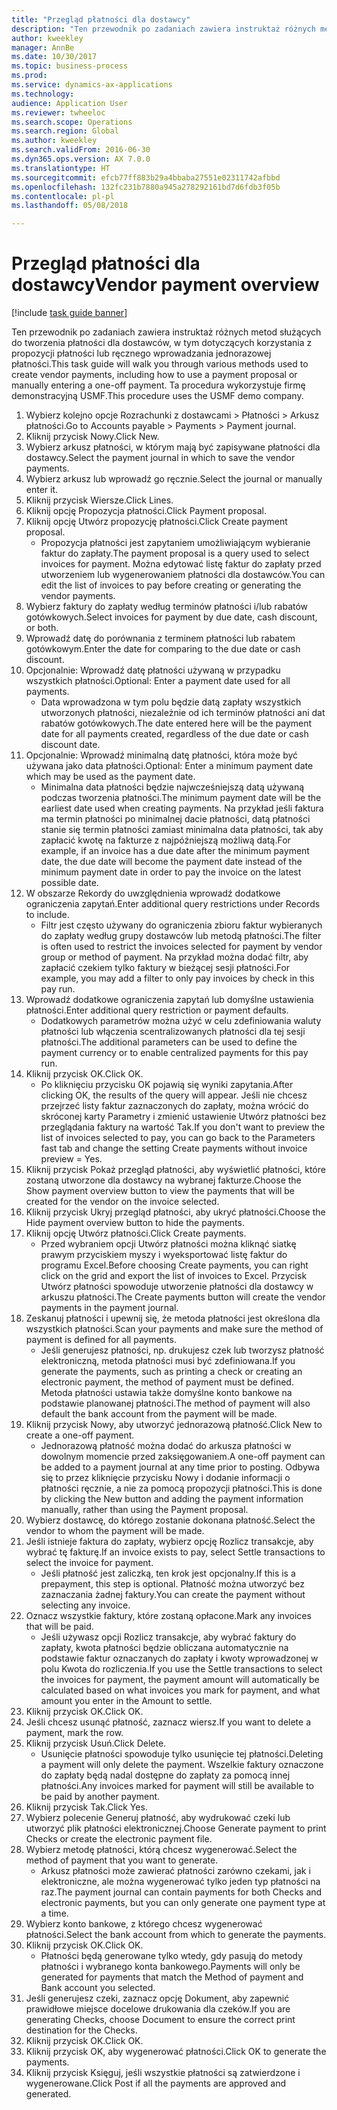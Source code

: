 ```yaml
--- 
title: "Przegląd płatności dla dostawcy"
description: "Ten przewodnik po zadaniach zawiera instruktaż różnych metod służących do tworzenia płatności dla dostawców, w tym dotyczących korzystania z propozycji płatności lub ręcznego wprowadzania jednorazowej płatności."
author: kweekley
manager: AnnBe
ms.date: 10/30/2017
ms.topic: business-process
ms.prod: 
ms.service: dynamics-ax-applications
ms.technology: 
audience: Application User
ms.reviewer: twheeloc
ms.search.scope: Operations
ms.search.region: Global
ms.author: kweekley
ms.search.validFrom: 2016-06-30
ms.dyn365.ops.version: AX 7.0.0
ms.translationtype: HT
ms.sourcegitcommit: efcb77ff883b29a4bbaba27551e02311742afbbd
ms.openlocfilehash: 132fc231b7880a945a278292161bd7d6fdb3f05b
ms.contentlocale: pl-pl
ms.lasthandoff: 05/08/2018

---
```

# <a name="vendor-payment-overview"></a><span data-ttu-id="35b0b-103">Przegląd płatności dla dostawcy</span><span class="sxs-lookup"><span data-stu-id="35b0b-103">Vendor payment overview</span></span>

[!include [task guide banner](../../includes/task-guide-banner.md)]

<span data-ttu-id="35b0b-104">Ten przewodnik po zadaniach zawiera instruktaż różnych metod służących do tworzenia płatności dla dostawców, w tym dotyczących korzystania z propozycji płatności lub ręcznego wprowadzania jednorazowej płatności.</span><span class="sxs-lookup"><span data-stu-id="35b0b-104">This task guide will walk you through various methods used to create vendor payments, including how to use a payment proposal or manually entering a one-off payment.</span></span> <span data-ttu-id="35b0b-105">Ta procedura wykorzystuje firmę demonstracyjną USMF.</span><span class="sxs-lookup"><span data-stu-id="35b0b-105">This procedure uses the USMF demo company.</span></span>

1. <span data-ttu-id="35b0b-106">Wybierz kolejno opcje Rozrachunki z dostawcami > Płatności > Arkusz płatności.</span><span class="sxs-lookup"><span data-stu-id="35b0b-106">Go to Accounts payable > Payments > Payment journal.</span></span>
2. <span data-ttu-id="35b0b-107">Kliknij przycisk Nowy.</span><span class="sxs-lookup"><span data-stu-id="35b0b-107">Click New.</span></span>
3. <span data-ttu-id="35b0b-108">Wybierz arkusz płatności, w którym mają być zapisywane płatności dla dostawcy.</span><span class="sxs-lookup"><span data-stu-id="35b0b-108">Select the payment journal in which to save the vendor payments.</span></span> 
4. <span data-ttu-id="35b0b-109">Wybierz arkusz lub wprowadź go ręcznie.</span><span class="sxs-lookup"><span data-stu-id="35b0b-109">Select the journal or manually enter it.</span></span>
5. <span data-ttu-id="35b0b-110">Kliknij przycisk Wiersze.</span><span class="sxs-lookup"><span data-stu-id="35b0b-110">Click Lines.</span></span>
6. <span data-ttu-id="35b0b-111">Kliknij opcję Propozycja płatności.</span><span class="sxs-lookup"><span data-stu-id="35b0b-111">Click Payment proposal.</span></span>
7. <span data-ttu-id="35b0b-112">Kliknij opcję Utwórz propozycję płatności.</span><span class="sxs-lookup"><span data-stu-id="35b0b-112">Click Create payment proposal.</span></span>
    * <span data-ttu-id="35b0b-113">Propozycja płatności jest zapytaniem umożliwiającym wybieranie faktur do zapłaty.</span><span class="sxs-lookup"><span data-stu-id="35b0b-113">The payment proposal is a query used to select invoices for payment.</span></span> <span data-ttu-id="35b0b-114">Można edytować listę faktur do zapłaty przed utworzeniem lub wygenerowaniem płatności dla dostawców.</span><span class="sxs-lookup"><span data-stu-id="35b0b-114">You can edit the list of invoices to pay before creating or generating the vendor payments.</span></span>  
8. <span data-ttu-id="35b0b-115">Wybierz faktury do zapłaty według terminów płatności i/lub rabatów gotówkowych.</span><span class="sxs-lookup"><span data-stu-id="35b0b-115">Select invoices for payment by due date, cash discount, or both.</span></span> 
9. <span data-ttu-id="35b0b-116">Wprowadź datę do porównania z terminem płatności lub rabatem gotówkowym.</span><span class="sxs-lookup"><span data-stu-id="35b0b-116">Enter the date for comparing to the due date or cash discount.</span></span> 
10. <span data-ttu-id="35b0b-117">Opcjonalnie: Wprowadź datę płatności używaną w przypadku wszystkich płatności.</span><span class="sxs-lookup"><span data-stu-id="35b0b-117">Optional: Enter a payment date used for all payments.</span></span>
    * <span data-ttu-id="35b0b-118">Data wprowadzona w tym polu będzie datą zapłaty wszystkich utworzonych płatności, niezależnie od ich terminów płatności ani dat rabatów gotówkowych.</span><span class="sxs-lookup"><span data-stu-id="35b0b-118">The date entered here will be the payment date for all payments created, regardless of the due date or cash discount date.</span></span>  
11. <span data-ttu-id="35b0b-119">Opcjonalnie: Wprowadź minimalną datę płatności, która może być używana jako data płatności.</span><span class="sxs-lookup"><span data-stu-id="35b0b-119">Optional: Enter a minimum payment date which may be used as the payment date.</span></span>
    * <span data-ttu-id="35b0b-120">Minimalna data płatności będzie najwcześniejszą datą używaną podczas tworzenia płatności.</span><span class="sxs-lookup"><span data-stu-id="35b0b-120">The minimum payment date will be the earliest date used when creating payments.</span></span> <span data-ttu-id="35b0b-121">Na przykład jeśli faktura ma termin płatności po minimalnej dacie płatności, datą płatności stanie się termin płatności zamiast minimalna data płatności, tak aby zapłacić kwotę na fakturze z najpóźniejszą możliwą datą.</span><span class="sxs-lookup"><span data-stu-id="35b0b-121">For example, if an invoice has a due date after the minimum payment date, the due date will become the payment date instead of the minimum payment date in order to pay the invoice on the latest possible date.</span></span>  
12. <span data-ttu-id="35b0b-122">W obszarze Rekordy do uwzględnienia wprowadź dodatkowe ograniczenia zapytań.</span><span class="sxs-lookup"><span data-stu-id="35b0b-122">Enter additional query restrictions under Records to include.</span></span>
    * <span data-ttu-id="35b0b-123">Filtr jest często używany do ograniczenia zbioru faktur wybieranych do zapłaty według grupy dostawców lub metodą płatności.</span><span class="sxs-lookup"><span data-stu-id="35b0b-123">The filter is often used to restrict the invoices selected for payment by vendor group or method of payment.</span></span> <span data-ttu-id="35b0b-124">Na przykład można dodać filtr, aby zapłacić czekiem tylko faktury w bieżącej sesji płatności.</span><span class="sxs-lookup"><span data-stu-id="35b0b-124">For example, you may add a filter to only pay invoices by check in this pay run.</span></span>  
13. <span data-ttu-id="35b0b-125">Wprowadź dodatkowe ograniczenia zapytań lub domyślne ustawienia płatności.</span><span class="sxs-lookup"><span data-stu-id="35b0b-125">Enter additional query restriction or payment defaults.</span></span> 
    * <span data-ttu-id="35b0b-126">Dodatkowych parametrów można użyć w celu zdefiniowania waluty płatności lub włączenia scentralizowanych płatności dla tej sesji płatności.</span><span class="sxs-lookup"><span data-stu-id="35b0b-126">The additional parameters can be used to define the payment currency or to enable centralized payments for this pay run.</span></span>  
14. <span data-ttu-id="35b0b-127">Kliknij przycisk OK.</span><span class="sxs-lookup"><span data-stu-id="35b0b-127">Click OK.</span></span>
    * <span data-ttu-id="35b0b-128">Po kliknięciu przycisku OK pojawią się wyniki zapytania.</span><span class="sxs-lookup"><span data-stu-id="35b0b-128">After clicking OK, the results of the query will appear.</span></span> <span data-ttu-id="35b0b-129">Jeśli nie chcesz przejrzeć listy faktur zaznaczonych do zapłaty, można wrócić do skróconej karty Parametry i zmienić ustawienie Utwórz płatności bez przeglądania faktury na wartość Tak.</span><span class="sxs-lookup"><span data-stu-id="35b0b-129">If you don't want to preview the list of invoices selected to pay, you can go back to the Parameters fast tab and change the setting Create payments without invoice preview = Yes.</span></span>  
15. <span data-ttu-id="35b0b-130">Kliknij przycisk Pokaż przegląd płatności, aby wyświetlić płatności, które zostaną utworzone dla dostawcy na wybranej fakturze.</span><span class="sxs-lookup"><span data-stu-id="35b0b-130">Choose the Show payment overview button to view the payments that will be created for the vendor on the invoice selected.</span></span>
16. <span data-ttu-id="35b0b-131">Kliknij przycisk Ukryj przegląd płatności, aby ukryć płatności.</span><span class="sxs-lookup"><span data-stu-id="35b0b-131">Choose the Hide payment overview button to hide the payments.</span></span> 
17. <span data-ttu-id="35b0b-132">Kliknij opcję Utwórz płatności.</span><span class="sxs-lookup"><span data-stu-id="35b0b-132">Click Create payments.</span></span>
    * <span data-ttu-id="35b0b-133">Przed wybraniem opcji Utwórz płatności można kliknąć siatkę prawym przyciskiem myszy i wyeksportować listę faktur do programu Excel.</span><span class="sxs-lookup"><span data-stu-id="35b0b-133">Before choosing Create payments, you can right click on the grid and export the list of invoices to Excel.</span></span> <span data-ttu-id="35b0b-134">Przycisk Utwórz płatności spowoduje utworzenie płatności dla dostawcy w arkuszu płatności.</span><span class="sxs-lookup"><span data-stu-id="35b0b-134">The Create payments button will create the vendor payments in the payment journal.</span></span>  
18. <span data-ttu-id="35b0b-135">Zeskanuj płatności i upewnij się, że metoda płatności jest określona dla wszystkich płatności.</span><span class="sxs-lookup"><span data-stu-id="35b0b-135">Scan your payments and make sure the method of payment is defined for all payments.</span></span> 
    * <span data-ttu-id="35b0b-136">Jeśli generujesz płatności, np. drukujesz czek lub tworzysz płatność elektroniczną, metoda płatności musi być zdefiniowana.</span><span class="sxs-lookup"><span data-stu-id="35b0b-136">If you generate the payments, such as printing a check or creating an electronic payment, the method of payment must be defined.</span></span> <span data-ttu-id="35b0b-137">Metoda płatności ustawia także domyślne konto bankowe na podstawie planowanej płatności.</span><span class="sxs-lookup"><span data-stu-id="35b0b-137">The method of payment will also default the bank account from the payment will be made.</span></span>  
19. <span data-ttu-id="35b0b-138">Kliknij przycisk Nowy, aby utworzyć jednorazową płatność.</span><span class="sxs-lookup"><span data-stu-id="35b0b-138">Click New to create a one-off payment.</span></span>
    * <span data-ttu-id="35b0b-139">Jednorazową płatność można dodać do arkusza płatności w dowolnym momencie przed zaksięgowaniem.</span><span class="sxs-lookup"><span data-stu-id="35b0b-139">A one-off payment can be added to a payment journal at any time prior to posting.</span></span> <span data-ttu-id="35b0b-140">Odbywa się to przez kliknięcie przycisku Nowy i dodanie informacji o płatności ręcznie, a nie za pomocą propozycji płatności.</span><span class="sxs-lookup"><span data-stu-id="35b0b-140">This is done by clicking the New button and adding the payment information manually, rather than using the Payment proposal.</span></span>  
20. <span data-ttu-id="35b0b-141">Wybierz dostawcę, do którego zostanie dokonana płatność.</span><span class="sxs-lookup"><span data-stu-id="35b0b-141">Select the vendor to whom the payment will be made.</span></span>
21. <span data-ttu-id="35b0b-142">Jeśli istnieje faktura do zapłaty, wybierz opcję Rozlicz transakcje, aby wybrać tę fakturę.</span><span class="sxs-lookup"><span data-stu-id="35b0b-142">If an invoice exists to pay, select Settle transactions to select the invoice for payment.</span></span>
    * <span data-ttu-id="35b0b-143">Jeśli płatność jest zaliczką, ten krok jest opcjonalny.</span><span class="sxs-lookup"><span data-stu-id="35b0b-143">If this is a prepayment, this step is optional.</span></span> <span data-ttu-id="35b0b-144">Płatność można utworzyć bez zaznaczania żadnej faktury.</span><span class="sxs-lookup"><span data-stu-id="35b0b-144">You can create the payment without selecting any invoice.</span></span>  
22. <span data-ttu-id="35b0b-145">Oznacz wszystkie faktury, które zostaną opłacone.</span><span class="sxs-lookup"><span data-stu-id="35b0b-145">Mark any invoices that will be paid.</span></span>
    * <span data-ttu-id="35b0b-146">Jeśli używasz opcji Rozlicz transakcje, aby wybrać faktury do zapłaty, kwota płatności będzie obliczana automatycznie na podstawie faktur oznaczanych do zapłaty i kwoty wprowadzonej w polu Kwota do rozliczenia.</span><span class="sxs-lookup"><span data-stu-id="35b0b-146">If you use the Settle transactions to select the invoices for payment, the payment amount will automatically be calculated based on what invoices you mark for payment, and what amount you enter in the Amount to settle.</span></span>  
23. <span data-ttu-id="35b0b-147">Kliknij przycisk OK.</span><span class="sxs-lookup"><span data-stu-id="35b0b-147">Click OK.</span></span>
24. <span data-ttu-id="35b0b-148">Jeśli chcesz usunąć płatność, zaznacz wiersz.</span><span class="sxs-lookup"><span data-stu-id="35b0b-148">If you want to delete a payment, mark the row.</span></span>
25. <span data-ttu-id="35b0b-149">Kliknij przycisk Usuń.</span><span class="sxs-lookup"><span data-stu-id="35b0b-149">Click Delete.</span></span>
    * <span data-ttu-id="35b0b-150">Usunięcie płatności spowoduje tylko usunięcie tej płatności.</span><span class="sxs-lookup"><span data-stu-id="35b0b-150">Deleting a payment will only delete the payment.</span></span> <span data-ttu-id="35b0b-151">Wszelkie faktury oznaczone do zapłaty będą nadal dostępne do zapłaty za pomocą innej płatności.</span><span class="sxs-lookup"><span data-stu-id="35b0b-151">Any invoices marked for payment will still be available to be paid by another payment.</span></span>  
26. <span data-ttu-id="35b0b-152">Kliknij przycisk Tak.</span><span class="sxs-lookup"><span data-stu-id="35b0b-152">Click Yes.</span></span>
27. <span data-ttu-id="35b0b-153">Wybierz polecenie Generuj płatność, aby wydrukować czeki lub utworzyć plik płatności elektronicznej.</span><span class="sxs-lookup"><span data-stu-id="35b0b-153">Choose Generate payment to print Checks or create the electronic payment file.</span></span>
28. <span data-ttu-id="35b0b-154">Wybierz metodę płatności, którą chcesz wygenerować.</span><span class="sxs-lookup"><span data-stu-id="35b0b-154">Select the method of payment that you want to generate.</span></span>
    * <span data-ttu-id="35b0b-155">Arkusz płatności może zawierać płatności zarówno czekami, jak i elektroniczne, ale można wygenerować tylko jeden typ płatności na raz.</span><span class="sxs-lookup"><span data-stu-id="35b0b-155">The payment journal can contain payments for both Checks and electronic payments, but you can only generate one payment type at a time.</span></span>  
29. <span data-ttu-id="35b0b-156">Wybierz konto bankowe, z którego chcesz wygenerować płatności.</span><span class="sxs-lookup"><span data-stu-id="35b0b-156">Select the bank account from which to generate the payments.</span></span>
30. <span data-ttu-id="35b0b-157">Kliknij przycisk OK.</span><span class="sxs-lookup"><span data-stu-id="35b0b-157">Click OK.</span></span>
    * <span data-ttu-id="35b0b-158">Płatności będą generowane tylko wtedy, gdy pasują do metody płatności i wybranego konta bankowego.</span><span class="sxs-lookup"><span data-stu-id="35b0b-158">Payments will only be generated for payments that match the Method of payment and Bank account you selected.</span></span>  
31. <span data-ttu-id="35b0b-159">Jeśli generujesz czeki, zaznacz opcję Dokument, aby zapewnić prawidłowe miejsce docelowe drukowania dla czeków.</span><span class="sxs-lookup"><span data-stu-id="35b0b-159">If you are generating Checks, choose Document to ensure the correct print destination for the Checks.</span></span>
32. <span data-ttu-id="35b0b-160">Kliknij przycisk OK.</span><span class="sxs-lookup"><span data-stu-id="35b0b-160">Click OK.</span></span>
33. <span data-ttu-id="35b0b-161">Kliknij przycisk OK, aby wygenerować płatności.</span><span class="sxs-lookup"><span data-stu-id="35b0b-161">Click OK to generate the payments.</span></span>
34. <span data-ttu-id="35b0b-162">Kliknij przycisk Księguj, jeśli wszystkie płatności są zatwierdzone i wygenerowane.</span><span class="sxs-lookup"><span data-stu-id="35b0b-162">Click Post if all the payments are approved and generated.</span></span> 


